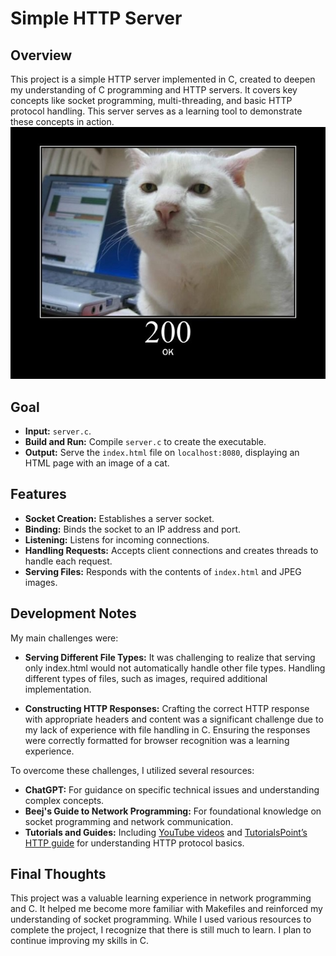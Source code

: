 # Simple HTTP Server

## Overview

This project is a simple HTTP server implemented in C, created to deepen my understanding of C programming and HTTP servers. It covers key concepts like socket programming, multi-threading, and basic HTTP protocol handling. This server serves as a learning tool to demonstrate these concepts in action.
![Cat 200 OK Image](ok.jpg)

## Goal

- **Input:** `server.c`.
- **Build and Run:** Compile `server.c` to create the executable.
- **Output:** Serve the `index.html` file on `localhost:8080`, displaying an HTML page with an image of a cat.

## Features

- **Socket Creation:** Establishes a server socket.
- **Binding:** Binds the socket to an IP address and port.
- **Listening:** Listens for incoming connections.
- **Handling Requests:** Accepts client connections and creates threads to handle each request.
- **Serving Files:** Responds with the contents of `index.html` and JPEG images.

## Development Notes

My main challenges were:

- **Serving Different File Types:** It was challenging to realize that serving only index.html would not automatically handle other file types. Handling different types of files, such as images, required additional implementation. 

- **Constructing HTTP Responses:** Crafting the correct HTTP response with appropriate headers and content was a significant challenge due to my lack of experience with file handling in C. Ensuring the responses were correctly formatted for browser recognition was a learning experience. 

To overcome these challenges, I utilized several resources:
- **ChatGPT:** For guidance on specific technical issues and understanding complex concepts.
- **Beej's Guide to Network Programming:** For foundational knowledge on socket programming and network communication.
- **Tutorials and Guides:** Including [YouTube videos](https://www.youtube.com/watch?v=mStnzIEprH8) and [TutorialsPoint’s HTTP guide](https://www.tutorialspoint.com/http/index.htm) for understanding HTTP protocol basics.

## Final Thoughts

This project was a valuable learning experience in network programming and C. It helped me become more familiar with Makefiles and reinforced my understanding of socket programming. While I used various resources to complete the project, I recognize that there is still much to learn. I plan to continue improving my skills in C.
